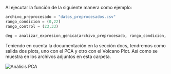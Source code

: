 Al ejecutar la función de la siguiente manera como ejemplo: 
```python
archivo_preprocesado = "datos_preprocesados.csv"
rango_condicion = (0,22)
rango_control = (23,33)

deg = analizar_expresion_genica(archivo_preprocesado, rango_condicion, rango_control, umbral_pvalor=0.05, umbral_logfc=0.5)
```
Teniendo en cuenta la documentación en la sección docs, tendremos como salida dos plots, uno con el PCA y otro con el Volcano Plot. 
Así como se muestra en los archivos adjuntos en esta carpeta.

![Análisis PCA]([https://ejemplo.com/imagen.png](https://github.com/serabe91/RnaSeqAnalysis/blob/b2619967c5efb007bf9828bf5d0b9e57dce9c2b7/tests/analizar_expresion_genica/PCA_ex.png))
